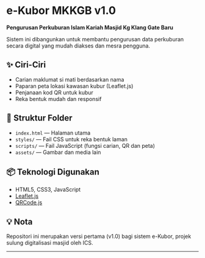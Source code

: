 # e-Kubor MKKGB v1.0

**Pengurusan Perkuburan Islam Kariah Masjid Kg Klang Gate Baru**

Sistem ini dibangunkan untuk membantu pengurusan data perkuburan secara digital yang mudah diakses dan mesra pengguna.

## ✨ Ciri-Ciri
- Carian maklumat si mati berdasarkan nama
- Paparan peta lokasi kawasan kubur (Leaflet.js)
- Penjanaan kod QR untuk kubur
- Reka bentuk mudah dan responsif

## 📁 Struktur Folder
- `index.html` — Halaman utama
- `styles/` — Fail CSS untuk reka bentuk laman
- `scripts/` — Fail JavaScript (fungsi carian, QR dan peta)
- `assets/` — Gambar dan media lain

## 📦 Teknologi Digunakan
- HTML5, CSS3, JavaScript
- [Leaflet.js](https://leafletjs.com/)
- [QRCode.js](https://github.com/soldair/node-qrcode)

## 💡 Nota
Repositori ini merupakan versi pertama (v1.0) bagi sistem e-Kubor, projek sulung digitalisasi masjid oleh ICS.

---
